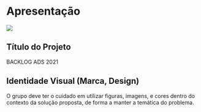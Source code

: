 # Apresentação

<img src="/docs/img/BACKLOG EQUIPE 1.png"/>

## Título do Projeto

BACKLOG ADS 2021

## Identidade Visual (Marca, Design)

O grupo deve ter o cuidado em utilizar figuras, imagens, e cores dentro do contexto da solução proposta, de forma a manter a temática do problema.

